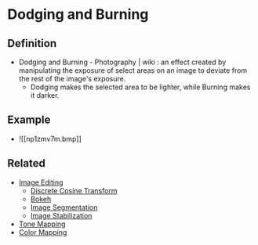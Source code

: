 # Dodging and Burning

## Definition
- Dodging and Burning - Photography | wiki : an effect created by manipulating the exposure of select areas on an image to deviate from the rest of the image's exposure.
	- Dodging makes the selected area to be lighter, while Burning makes it darker.

## Example
- ![[np1zmv7m.bmp]]

## Related
- [Image Editing](https://en.wikipedia.org/wiki/Image_editing)
	- [Discrete Cosine Transform](https://en.wikipedia.org/wiki/Discrete_cosine_transform)
	- [Bokeh](https://en.wikipedia.org/wiki/Bokeh)
	- [Image Segmentation](https://en.wikipedia.org/wiki/Image_segmentation)
	- [Image Stabilization](https://en.wikipedia.org/wiki/Image_stabilization)
- [Tone Mapping](https://en.wikipedia.org/wiki/Tone_mapping)
- [Color Mapping](https://en.wikipedia.org/wiki/Color_mapping)